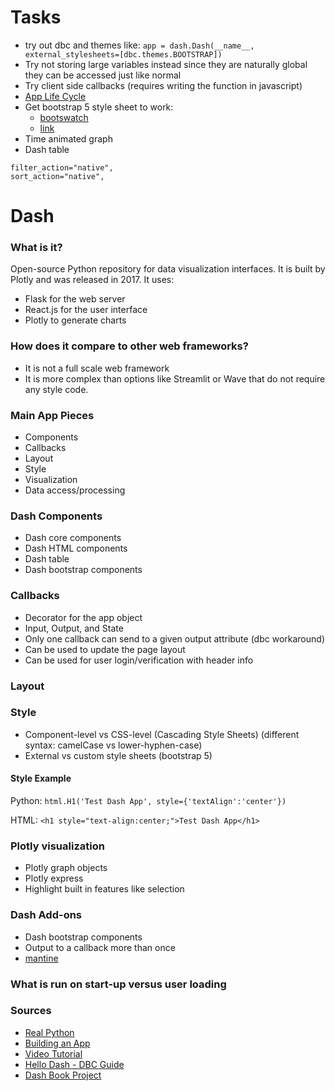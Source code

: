 # Tasks
- try out dbc and themes like:
`app = dash.Dash(__name__, external_stylesheets=[dbc.themes.BOOTSTRAP])`
- Try not storing large variables instead since they are naturally global they can be accessed just like normal
- Try client side callbacks (requires writing the function in javascript)
- [App Life Cycle](https://dash.plotly.com/app-lifecycle)
- Get bootstrap 5 style sheet to work:
  -  [bootswatch](https://bootswatch.com/)
  -  [link](https://dash-bootstrap-components.opensource.faculty.ai/docs/themes/)
- Time animated graph
- Dash table
```
filter_action="native",
sort_action="native",
```


# Dash

### What is it?
Open-source Python repository for data visualization interfaces. It is built by Plotly and was released in 2017. It uses:
- Flask for the web server
- React.js for the user interface
- Plotly to generate charts

### How does it compare to other web frameworks?
- It is not a full scale web framework
- It is more complex than options like Streamlit or Wave that do not require any style code.

### Main App Pieces
- Components
- Callbacks
- Layout
- Style
- Visualization
- Data access/processing

### Dash Components
- Dash core components
- Dash HTML components
- Dash table
- Dash bootstrap components

### Callbacks
- Decorator for the app object
- Input, Output, and State
- Only one callback can send to a given output attribute (dbc workaround)
- Can be used to update the page layout
- Can be used for user login/verification with header info

### Layout


### Style
- Component-level vs CSS-level (Cascading Style Sheets) (different syntax: camelCase vs lower-hyphen-case)
- External vs custom style sheets (bootstrap 5)

#### Style Example
Python:
`html.H1('Test Dash App', style={'textAlign':'center'})`

HTML:
`<h1 style="text-align:center;">Test Dash App</h1>` 

### Plotly visualization
- Plotly graph objects
- Plotly express
- Highlight built in features like selection

### Dash Add-ons
- Dash bootstrap components
- Output to a callback more than once
- [mantine](https://www.dash-mantine-components.com/)

### What is run on start-up versus user loading

### Sources
- [Real Python](https://realpython.com/python-dash/)
- [Building an App](https://medium.com/innovation-res/how-to-build-an-app-using-dash-plotly-and-python-and-deploy-it-to-aws-5d8d2c7bd652)
- [Video Tutorial](https://www.youtube.com/watch?v=7m0Bq1EGPPg)
- [Hello Dash - DBC Guide](https://hellodash.pythonanywhere.com/)
- [Dash Book Project](https://github.com/DashBookProject/Plotly-Dash)

